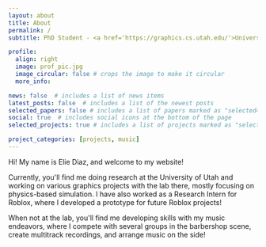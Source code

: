 ```yaml
---
layout: about
title: About
permalink: /
subtitle: PhD Student - <a href='https://graphics.cs.utah.edu/'>University of Utah Graphics Lab</a>.

profile:
  align: right
  image: prof_pic.jpg
  image_circular: false # crops the image to make it circular
  more_info:

news: false  # includes a list of news items
latest_posts: false  # includes a list of the newest posts
selected_papers: false # includes a list of papers marked as "selected={true}"
social: true  # includes social icons at the bottom of the page
selected_projects: true # includes a list of projects marked as "selected={true}"

project_categories: [projects, music]
---
```


Hi! My name is Elie Diaz, and welcome to my website!

Currently, you'll find me doing research at the University of Utah and working on various graphics projects 
with the lab there, mostly focusing on physics-based simulation. I have also worked as a Research Intern for Roblox, 
where I developed a prototype for future Roblox projects! 

When not at the lab, you'll find me developing skills with my music endeavors, where I compete with several groups in
the barbershop scene, create multitrack recordings, and arrange music on the side!